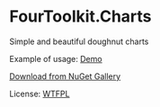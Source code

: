 # FourToolkit.Charts

Simple and beautiful doughnut charts 

Example of usage:
[Demo](https://github.com/cherepets/FourToolkit.Charts/tree/master/Demo "Demo")

[Download from NuGet Gallery](https://www.nuget.org/packages/FourToolkit.Charts/ "Download from NuGet Gallery")

License: [WTFPL](http://www.wtfpl.net/txt/copying/ "WTFPL")
